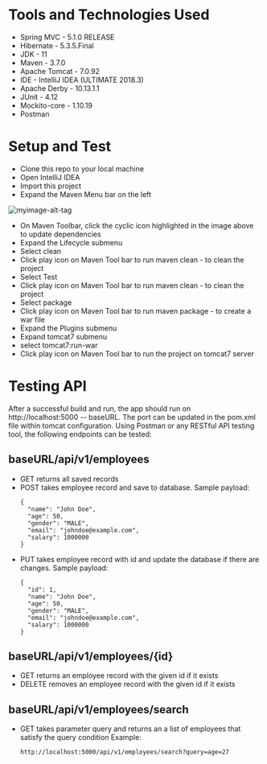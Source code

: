 
# Tools and Technologies Used
  * Spring MVC - 5.1.0 RELEASE
  * Hibernate - 5.3.5.Final
  * JDK - 11
  * Maven - 3.7.0
  * Apache Tomcat - 7.0.92
  * IDE - IntelliJ IDEA (ULTIMATE 2018.3)
  * Apache Derby - 10.13.1.1
  * JUnit - 4.12
  * Mockito-core - 1.10.19
  * Postman

# Setup and Test
  * Clone this repo to your local machine
  * Open IntelliJ IDEA
  * Import this project
  * Expand the Maven Menu bar on the left
  
  ![myimage-alt-tag](https://cdn-images-1.medium.com/max/1600/1*U_PdPYok-XUT8TJNnETHow.png)
  
  * On Maven Toolbar, click the cyclic icon highlighted in the image above to update dependencies
  * Expand the Lifecycle submenu
  * Select clean
  * Click play icon on Maven Tool bar to run maven clean - to clean the project
  * Select Test
  * Click play icon on Maven Tool bar to run maven clean - to clean the project
  * Select package
  * Click play icon on Maven Tool bar to run maven package - to create a war file
  * Expand the Plugins submenu
  * Expand tomcat7 submenu
  * select tomcat7:run-war
  * Click play icon on Maven Tool bar to run the project on tomcat7 server

# Testing API 
  After a successful build and run, the app should run on http://localhost:5000 -- baseURL. The port can be updated in the pom.xml file within tomcat configuration. Using Postman or any RESTful API testing tool, the following endpoints can be tested: 
  ## baseURL/api/v1/employees
  * GET returns all saved records
  * POST takes employee record and save to database. Sample payload:
    ```
    {
      "name": "John Doe",
      "age": 50,
      "gender": "MALE",
      "email": "johndoe@example.com",
      "salary": 1000000
    }
    ```
  * PUT takes employee record with id and update the database if there are changes. Sample payload:
    ```
    {
      "id": 1,
      "name": "John Doe",
      "age": 50,
      "gender": "MALE",
      "email": "johndoe@example.com",
      "salary": 1000000
    }
    ```
  ## baseURL/api/v1/employees/{id}
  * GET returns an employee record with the given id if it exists
  * DELETE removes an employee record with the given id if it exists
  ## baseURL/api/v1/employees/search
  * GET takes parameter query and returns an a list of employees that satisfy the query condition
  Example: 
    ```
    http://localhost:5000/api/v1/employees/search?query=age=27
    
    ```
